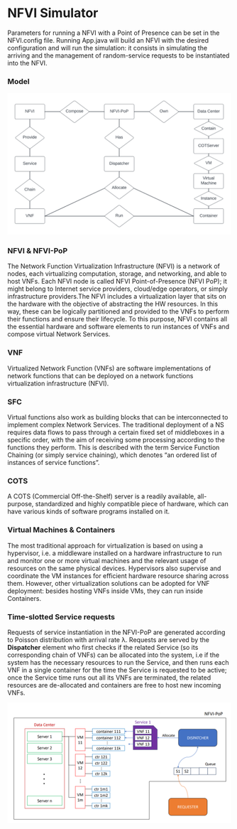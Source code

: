 # NFVI Simulator

Parameters for running a NFVI with a Point of Presence can be set in the NFVI.config file.
Running App.java will build an NFVI with the desired configuration and will run the simulation:
it consists in simulating the arriving and the management of random-service requests to be instantiated into the NFVI.

### Model

![Alt text](./res/NFVI%20Model2.png)

### NFVI & NFVI-PoP

The Network Function Virtualization Infrastructure (NFVI) is a network of nodes, each virtualizing computation, storage, and networking, and able to host VNFs. Each NFVI node is called NFVI Point-of-Presence (NFVI PoP); it might belong to Internet service providers, cloud/edge operators, or simply infrastructure providers.The NFVI includes a virtualization layer that sits on the hardware with the objective of abstracting the HW resources. In this way, these can be logically partitioned and provided to the VNFs to perform their functions and ensure their lifecycle. To this purpose, NFVI contains all the essential hardware and software elements to run instances of VNFs and compose virtual Network Services.

### VNF

Virtualized Network Function (VNFs) are software implementations of network functions that can be deployed on a network functions virtualization infrastructure (NFVI).

### SFC

Virtual functions also work as building blocks that can be interconnected to implement complex Network Services. The traditional deployment of a NS requires data flows to pass through a certain fixed set of middleboxes in a specific order, with the aim of receiving some processing according to the functions they perform. This is described with the term Service Function Chaining (or simply service chaining), which denotes “an ordered list of instances of service functions”.

### COTS

A COTS (Commercial Off-the-Shelf) server is a readily available, all-purpose, standardized and highly compatible piece of hardware, which can have various kinds of software programs installed on it.

### Virtual Machines & Containers

The most traditional approach for virtualization is based on using a hypervisor, i.e. a middleware installed on a hardware infrastructure to run and monitor one or more virtual machines and the relevant usage of resources on the same physical devices. Hypervisors also supervise and coordinate the VM instances for efficient hardware resource sharing across them. However, other virtualization solutions can be adopted for VNF deployment: besides hosting VNFs inside VMs, they can run inside Containers.

### Time-slotted Service requests

Requests of service instantiation in the NFVI-PoP are generated according to Poisson distribution with arrival rate λ. Requests are served by the **Dispatcher** element who first checks if the related Service (so its corresponding chain of VNFs) can be allocated into the system, i.e if the system has the necessary resources to run the Service, and then runs each VNF in a single container for the time the Service is requested to be active; once the Service time runs out all its VNFs are terminated, the related resources are de-allocated and containers are free to host new incoming VNFs.


![Alt text](./res/Functioning.png)
